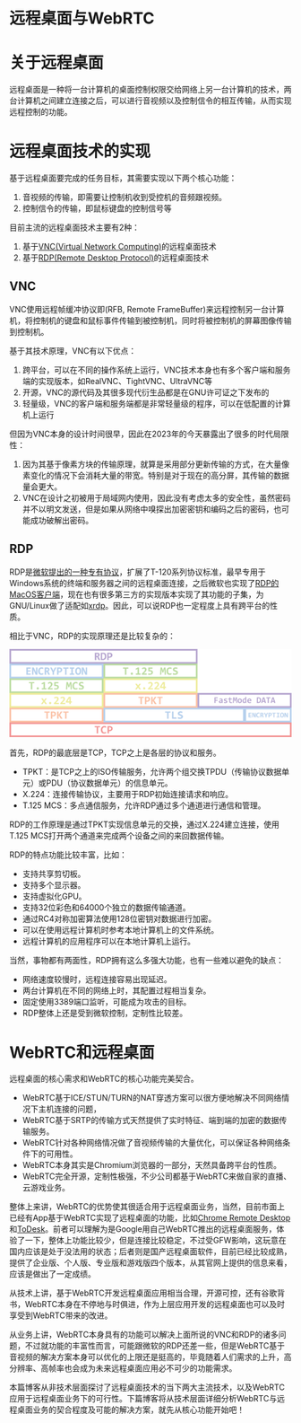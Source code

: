 # 远程桌面与WebRTC


# 关于远程桌面

远程桌面是一种将一台计算机的桌面控制权限交给网络上另一台计算机的技术，两台计算机之间建立连接之后，可以进行音视频以及控制信令的相互传输，从而实现远程控制的功能。

# 远程桌面技术的实现

基于远程桌面要完成的任务目标，其需要实现以下两个核心功能：
1. 音视频的传输，即需要让控制机收到受控机的音频跟视频。
2. 控制信令的传输，即鼠标键盘的控制信号等

目前主流的远程桌面技术主要有2种：
1. 基于[VNC(Virtual Network Computing)](https://en.wikipedia.org/wiki/Virtual_Network_Computing)的远程桌面技术
2. 基于[RDP(Remote Desktop Protocol)](https://en.wikipedia.org/wiki/Remote_Desktop_Protocol)的远程桌面技术

## VNC

VNC使用远程帧缓冲协议即(RFB, Remote FrameBuffer)来远程控制另一台计算机，将控制机的键盘和鼠标事件传输到被控制机，同时将被控制机的屏幕图像传输到控制机。

基于其技术原理，VNC有以下优点：
1. 跨平台，可以在不同的操作系统上运行，VNC技术本身也有多个客户端和服务端的实现版本，如RealVNC、TightVNC、UltraVNC等
2. 开源，VNC的源代码及其很多现代衍生品都是在GNU许可证之下发布的
3. 轻量级，VNC的客户端和服务端都是非常轻量级的程序，可以在低配置的计算机上运行

但因为VNC本身的设计时间很早，因此在2023年的今天暴露出了很多的时代局限性：

1. 因为其基于像素方块的传输原理，就算是采用部分更新传输的方式，在大量像素变化的情况下会消耗大量的带宽。特别是对于现在的高分屏，其传输的数据量会更大。
2. VNC在设计之初被用于局域网内使用，因此没有考虑太多的安全性，虽然密码并不以明文发送，但是如果从网络中嗅探出加密密钥和编码之后的密码，也可能成功破解出密码。


## RDP

RDP是[微软提出的一种专有协议](https://learn.microsoft.com/en-us/troubleshoot/windows-server/remote/understanding-remote-desktop-protocol)，扩展了T-120系列协议标准，最早专用于Windows系统的终端和服务器之间的远程桌面连接，之后微软也实现了[RDP的MacOS客户端](https://learn.microsoft.com/en-us/windows-server/remote/remote-desktop-services/clients/remote-desktop-mac)，现在也有很多第三方的实现版本实现了其功能的子集，为GNU/Linux做了适配如[xrdp](https://github.com/neutrinolabs/xrdp)。因此，可以说RDP也一定程度上具有跨平台的性质。

相比于VNC，RDP的实现原理还是比较复杂的：

![rdp协议或标准](https://raw.githubusercontent.com/ayamir/blog-imgs/main/131.png)

首先，RDP的最底层是TCP，TCP之上是各层的协议和服务。

+ TPKT：是TCP之上的ISO传输服务，允许两个组交换TPDU（传输协议数据单元）或PDU（协议数据单元）的信息单元。
+ X.224：连接传输协议，主要用于RDP初始连接请求和响应。
+ T.125 MCS：多点通信服务，允许RDP通过多个通道进行通信和管理。

RDP的工作原理是通过TPKT实现信息单元的交换，通过X.224建立连接，使用T.125 MCS打开两个通道来完成两个设备之间的来回数据传输。

RDP的特点功能比较丰富，比如：

+ 支持共享剪切板。
+ 支持多个显示器。
+ 支持虚拟化GPU。
+ 支持32位彩色和64000个独立的数据传输通道。
+ 通过RC4对称加密算法使用128位密钥对数据进行加密。
+ 可以在使用远程计算机时参考本地计算机上的文件系统。
+ 远程计算机的应用程序可以在本地计算机上运行。

当然，事物都有两面性，RDP拥有这么多强大功能，也有一些难以避免的缺点：

+ 网络速度较慢时，远程连接容易出现延迟。
+ 两台计算机在不同的网络上时，其配置过程相当复杂。
+ 固定使用3389端口监听，可能成为攻击的目标。
+ RDP整体上还是受到微软控制，定制性比较差。

# WebRTC和远程桌面

远程桌面的核心需求和WebRTC的核心功能完美契合。

+ WebRTC基于ICE/STUN/TURN的NAT穿透方案可以很方便地解决不同网络情况下主机连接的问题，
+ WebRTC基于SRTP的传输方式天然提供了实时特征、端到端的加密的数据传输服务。
+ WebRTC针对各种网络情况做了音视频传输的大量优化，可以保证各种网络条件下的可用性。
+ WebRTC本身其实是Chromium浏览器的一部分，天然具备跨平台的性质。
+ WebRTC完全开源，定制性极强，不少公司都基于WebRTC来做自家的直播、云游戏业务。

整体上来讲，WebRTC的优势使其很适合用于远程桌面业务，当然，目前市面上已经有App基于WebRTC实现了远程桌面的功能，比如[Chrome Remote Desktop](https://en.wikipedia.org/wiki/Chrome_Remote_Desktop)和[ToDesk](https://www.todesk.com/)。前者可以理解为是Google用自己WebRTC推出的远程桌面服务，体验了一下，整体上功能比较少，但是连接比较稳定，不过受GFW影响，这玩意在国内应该是处于没法用的状态；后者则是国产远程桌面软件，目前已经比较成熟，提供了企业版、个人版、专业版和游戏版四个版本，从其官网上提供的信息来看，应该是做出了一定成绩。

从技术上讲，基于WebRTC开发远程桌面应用相当合理，开源可控，还有谷歌背书，WebRTC本身在不停地与时俱进，作为上层应用开发的远程桌面也可以及时享受到WebRTC带来的改进。

从业务上讲，WebRTC本身具有的功能可以解决上面所说的VNC和RDP的诸多问题，不过就功能的丰富性而言，可能跟微软的RDP还差一些，但是WebRTC基于音视频的解决方案本身可以优化的上限还是挺高的，毕竟随着人们需求的上升，高分辨率、高帧率也会成为未来远程桌面应用必不可少的功能需求。

本篇博客从非技术层面探讨了远程桌面技术的当下两大主流技术，以及WebRTC应用于远程桌面业务下的可行性。下篇博客将从技术层面详细分析WebRTC与远程桌面业务的契合程度及可能的解决方案，就先从核心功能开始吧！

